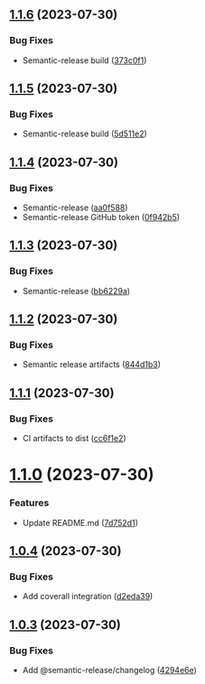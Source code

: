 ## [1.1.6](https://github.com/SylvanasCry/schema-registry-ajv/compare/v1.1.5...v1.1.6) (2023-07-30)


### Bug Fixes

* Semantic-release build ([373c0f1](https://github.com/SylvanasCry/schema-registry-ajv/commit/373c0f15109a2bd81c87adf64b1a32a7b6252b10))

## [1.1.5](https://github.com/SylvanasCry/schema-registry-ajv/compare/v1.1.4...v1.1.5) (2023-07-30)


### Bug Fixes

* Semantic-release build ([5d511e2](https://github.com/SylvanasCry/schema-registry-ajv/commit/5d511e2a712156c4fda3ffa3710bbbe15172436c))

## [1.1.4](https://github.com/SylvanasCry/schema-registry-ajv/compare/v1.1.3...v1.1.4) (2023-07-30)


### Bug Fixes

* Semantic-release ([aa0f588](https://github.com/SylvanasCry/schema-registry-ajv/commit/aa0f5886b8df8e46e1df29324339424afa0451fc))
* Semantic-release GitHub token ([0f942b5](https://github.com/SylvanasCry/schema-registry-ajv/commit/0f942b5a85d5e3417c68abcda084e7f5e63e9302))

## [1.1.3](https://github.com/SylvanasCry/schema-registry-ajv/compare/v1.1.2...v1.1.3) (2023-07-30)


### Bug Fixes

* Semantic-release ([bb6229a](https://github.com/SylvanasCry/schema-registry-ajv/commit/bb6229aa069b65916989d70ddd9c5bbc59d08fe7))

## [1.1.2](https://github.com/SylvanasCry/schema-registry-ajv/compare/v1.1.1...v1.1.2) (2023-07-30)


### Bug Fixes

* Semantic release artifacts ([844d1b3](https://github.com/SylvanasCry/schema-registry-ajv/commit/844d1b334e3a1c8e236684cb1073af2169a47269))

## [1.1.1](https://github.com/SylvanasCry/schema-registry-ajv/compare/v1.1.0...v1.1.1) (2023-07-30)


### Bug Fixes

* CI artifacts to dist ([cc6f1e2](https://github.com/SylvanasCry/schema-registry-ajv/commit/cc6f1e2ed8da6bff852fad13963e001b8ec73ecd))

# [1.1.0](https://github.com/SylvanasCry/schema-registry-ajv/compare/v1.0.4...v1.1.0) (2023-07-30)


### Features

* Update README.md ([7d752d1](https://github.com/SylvanasCry/schema-registry-ajv/commit/7d752d1be6dc65d69f08be32cad016fe042b21dd))

## [1.0.4](https://github.com/SylvanasCry/schema-registry-ajv/compare/v1.0.3...v1.0.4) (2023-07-30)


### Bug Fixes

* Add coverall integration ([d2eda39](https://github.com/SylvanasCry/schema-registry-ajv/commit/d2eda39bc1a7857cc6b753d75a4918324c6050c9))

## [1.0.3](https://github.com/SylvanasCry/schema-registry-ajv/compare/v1.0.2...v1.0.3) (2023-07-30)


### Bug Fixes

* Add @semantic-release/changelog ([4294e6e](https://github.com/SylvanasCry/schema-registry-ajv/commit/4294e6ed5a1a10bd391d753402feae45649e6fb0))
